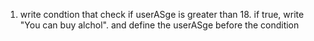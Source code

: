 1) write condtion that check if userASge is greater than 18. if true, write "You can buy alchol". and define the userASge before the condition
